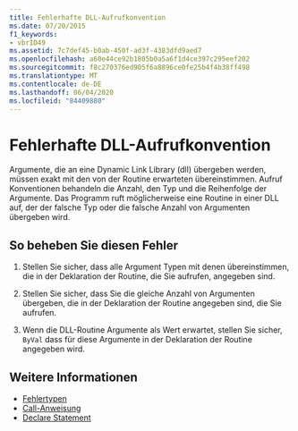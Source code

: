 ```yaml
---
title: Fehlerhafte DLL-Aufrufkonvention
ms.date: 07/20/2015
f1_keywords:
- vbrID49
ms.assetid: 7c7def45-b0ab-450f-ad3f-4383dfd9aed7
ms.openlocfilehash: a60e44ce92b1805b0a5a6f1d4ce397c295eef202
ms.sourcegitcommit: f8c270376ed905f6a8896ce0fe25b4f4b38ff498
ms.translationtype: MT
ms.contentlocale: de-DE
ms.lasthandoff: 06/04/2020
ms.locfileid: "84409880"
---
```

# <a name="bad-dll-calling-convention"></a>Fehlerhafte DLL-Aufrufkonvention
Argumente, die an eine Dynamic Link Library (dll) übergeben werden, müssen exakt mit den von der Routine erwarteten übereinstimmen. Aufruf Konventionen behandeln die Anzahl, den Typ und die Reihenfolge der Argumente. Das Programm ruft möglicherweise eine Routine in einer DLL auf, der der falsche Typ oder die falsche Anzahl von Argumenten übergeben wird.  
  
## <a name="to-correct-this-error"></a>So beheben Sie diesen Fehler  
  
1. Stellen Sie sicher, dass alle Argument Typen mit denen übereinstimmen, die in der Deklaration der Routine, die Sie aufrufen, angegeben sind.  
  
2. Stellen Sie sicher, dass Sie die gleiche Anzahl von Argumenten übergeben, die in der Deklaration der Routine angegeben sind, die Sie aufrufen.  
  
3. Wenn die DLL-Routine Argumente als Wert erwartet, stellen Sie sicher, `ByVal` dass für diese Argumente in der Deklaration der Routine angegeben wird.  
  
## <a name="see-also"></a>Weitere Informationen

- [Fehlertypen](../../programming-guide/language-features/error-types.md)
- [Call-Anweisung](../statements/call-statement.md)
- [Declare Statement](../statements/declare-statement.md)
